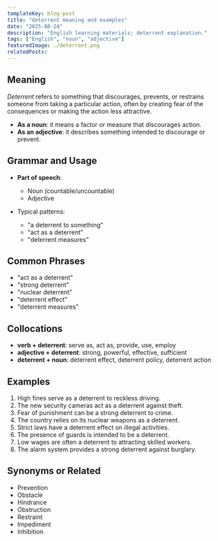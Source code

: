 ```yaml
---
templateKey: blog-post
title: "deterrent meaning and examples"
date: "2025-08-24"
description: "English learning materials; deterrent explanation."
tags: ["English", "noun", "adjective"]
featuredImage: ./deterrent.png
relatedPosts:
---
```


## Meaning

_Deterrent_ refers to something that discourages, prevents, or restrains someone from taking a particular action, often by creating fear of the consequences or making the action less attractive.

- **As a noun**: it means a factor or measure that discourages action.
- **As an adjective**: it describes something intended to discourage or prevent.

## Grammar and Usage

- **Part of speech**:

  - Noun (countable/uncountable)
  - Adjective

- Typical patterns:

  - "a deterrent to something"
  - "act as a deterrent"
  - "deterrent measures"

## Common Phrases

- "act as a deterrent"
- "strong deterrent"
- "nuclear deterrent"
- "deterrent effect"
- "deterrent measures"

## Collocations

- **verb + deterrent**: serve as, act as, provide, use, employ
- **adjective + deterrent**: strong, powerful, effective, sufficient
- **deterrent + noun**: deterrent effect, deterrent policy, deterrent action

## Examples

1. High fines serve as a deterrent to reckless driving.
2. The new security cameras act as a deterrent against theft.
3. Fear of punishment can be a strong deterrent to crime.
4. The country relies on its nuclear weapons as a deterrent.
5. Strict laws have a deterrent effect on illegal activities.
6. The presence of guards is intended to be a deterrent.
7. Low wages are often a deterrent to attracting skilled workers.
8. The alarm system provides a strong deterrent against burglary.

## Synonyms or Related

- Prevention
- Obstacle
- Hindrance
- Obstruction
- Restraint
- Impediment
- Inhibition
